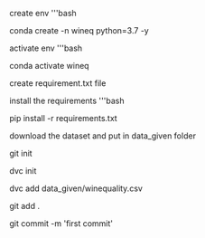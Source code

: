 create env
'''bash

conda create -n wineq python=3.7 -y

activate env
'''bash

conda activate wineq

create requirement.txt file

install the requirements
'''bash

pip install -r requirements.txt

download the dataset and put in data_given folder

git init

dvc init

dvc add data_given/winequality.csv

git add .

git commit -m 'first commit' 






